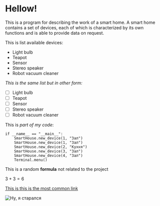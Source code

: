 # Hellow!
This is a program for describing the work of a smart home. A smart home
contains a set of devices, each of which is characterized by its
own functions and is able to provide data on request.

This is list available devices:
* Light bulb
* Teapot
* Sensor
* Stereo speaker
* Robot vacuum cleaner

*This is the same list but in other form:*
* [ ] Light bulb
* [ ] Teapot
* [ ] Sensor
* [ ] Stereo speaker
* [ ] Robot vacuum cleaner

This is *part of my code*:
```
if __name__ == "__main__":
    SmartHouse.new_device(1, "Зал")
    SmartHouse.new_device(1, "Зал")
    SmartHouse.new_device(2, "Кухня")
    SmartHouse.new_device(3, "Зал")
    SmartHouse.new_device(4, "Зал")
    Terminal.menu()
```

This is a random **formula** not related to the project

$`3+3=6`$

[This is this is the most common link](https://www.youtube.com/watch?v=dQw4w9WgXcQ)

![Ну, я старался](https://i.ytimg.com/vi/zRdDv5U-_Wc/maxresdefault.jpg)
